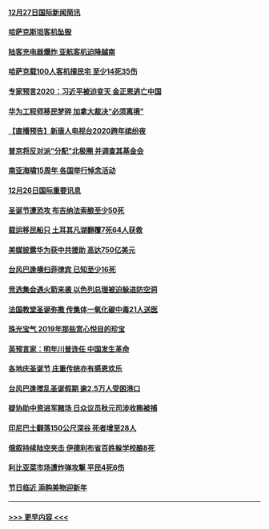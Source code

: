 #### [12月27日国际新闻简讯](../pages/prog202/a102738604.md?t=12271755) 
#### [哈萨克斯坦客机坠毁](../pages/prog202/a102738606.md?t=12271755) 
#### [陆客充电器爆炸 亚航客机迫降越南](../pages/prog202/a102738530.md?t=12271755) 
#### [哈萨克载100人客机撞民宅 至少14死35伤](../pages/prog202/a102738485.md?t=12271755) 
#### [专家预言2020：习近平被迫变天 金正恩逃亡中国](../pages/prog202/a102738340.md?t=12271755) 
#### [华为工程师移民梦碎 加拿大裁决“必须离境”](../pages/prog202/a102738306.md?t=12271755) 
#### [【直播预告】新唐人电视台2020跨年缤纷夜](../pages/prog202/a102738273.md?t=12271755) 
#### [普京将反对派“分配”北极圈 并调查其基金会](../pages/prog202/a102738056.md?t=12271755) 
#### [南亚海啸15周年 各国举行悼念活动](../pages/prog202/a102738043.md?t=12271755) 
#### [12月26日国际重要讯息](../pages/prog202/a102737872.md?t=12271755) 
#### [圣诞节遭恐攻 布吉纳法索酿至少50死](../pages/prog202/a102737869.md?t=12271755) 
#### [载运移民船只 土耳其凡湖翻覆7死64人获救](../pages/prog202/a102737839.md?t=12271755) 
#### [美媒披露华为获中共援助 高达750亿美元](../pages/prog202/a102737744.md?t=12271755) 
#### [台风巴逢横扫菲律宾 已知至少16死](../pages/prog202/a102737673.md?t=12271755) 
#### [竞选集会遇火箭来袭 以色列总理被迫躲进防空洞](../pages/prog202/a102737659.md?t=12271755) 
#### [法国教堂圣诞弥撒 传集体一氧化碳中毒21人送医](../pages/prog202/a102737634.md?t=12271755) 
#### [珠光宝气 2019年那些赏心悦目的珍宝](../pages/prog202/a102737509.md?t=12271755) 
#### [英预言家：明年川普连任 中国发生革命](../pages/prog202/a102737473.md?t=12271755) 
#### [各地庆圣诞节 庄重传统亦有感恩欢乐](../pages/prog202/a102737408.md?t=12271755) 
#### [台风巴逢搅乱圣诞假期 逾2.5万人受困港口](../pages/prog202/a102737251.md?t=12271755) 
#### [疑协助中资进军赌场 日众议员秋元司涉收贿被捕](../pages/prog202/a102737233.md?t=12271755) 
#### [印尼巴士翻落150公尺深谷 死者增至28人](../pages/prog202/a102737223.md?t=12271755) 
#### [俄叙持续陆空夹击 伊德利布省百姓躲学校酿8死](../pages/prog202/a102737191.md?t=12271755) 
#### [利比亚菜市场遭炸弹攻撃 平民4死6伤](../pages/prog202/a102737143.md?t=12271755) 
#### [节日临近 添购美物迎新年](../pages/prog202/a102737092.md?t=12271755) 

----
#### [ >>> 更早内容 <<< ](../indexes/prog202-earlier.md)
